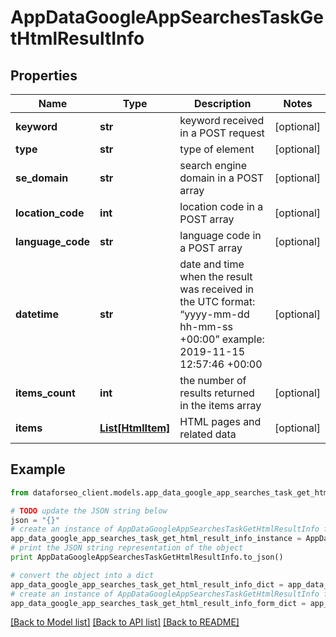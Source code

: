 # AppDataGoogleAppSearchesTaskGetHtmlResultInfo


## Properties

Name | Type | Description | Notes
------------ | ------------- | ------------- | -------------
**keyword** | **str** | keyword received in a POST request | [optional] 
**type** | **str** | type of element | [optional] 
**se_domain** | **str** | search engine domain in a POST array | [optional] 
**location_code** | **int** | location code in a POST array | [optional] 
**language_code** | **str** | language code in a POST array | [optional] 
**datetime** | **str** | date and time when the result was received in the UTC format: “yyyy-mm-dd hh-mm-ss +00:00” example: 2019-11-15 12:57:46 +00:00 | [optional] 
**items_count** | **int** | the number of results returned in the items array | [optional] 
**items** | [**List[HtmlItem]**](HtmlItem.md) | HTML pages and related data | [optional] 

## Example

```python
from dataforseo_client.models.app_data_google_app_searches_task_get_html_result_info import AppDataGoogleAppSearchesTaskGetHtmlResultInfo

# TODO update the JSON string below
json = "{}"
# create an instance of AppDataGoogleAppSearchesTaskGetHtmlResultInfo from a JSON string
app_data_google_app_searches_task_get_html_result_info_instance = AppDataGoogleAppSearchesTaskGetHtmlResultInfo.from_json(json)
# print the JSON string representation of the object
print AppDataGoogleAppSearchesTaskGetHtmlResultInfo.to_json()

# convert the object into a dict
app_data_google_app_searches_task_get_html_result_info_dict = app_data_google_app_searches_task_get_html_result_info_instance.to_dict()
# create an instance of AppDataGoogleAppSearchesTaskGetHtmlResultInfo from a dict
app_data_google_app_searches_task_get_html_result_info_form_dict = app_data_google_app_searches_task_get_html_result_info.from_dict(app_data_google_app_searches_task_get_html_result_info_dict)
```
[[Back to Model list]](../README.md#documentation-for-models) [[Back to API list]](../README.md#documentation-for-api-endpoints) [[Back to README]](../README.md)


